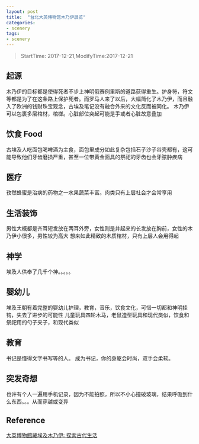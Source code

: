 ```yaml
---
layout: post
title:  "台北大英博物馆木乃伊展览"
categories:
- scenery
tags:
- scenery
---
```


> StartTime: 2017-12-21,ModifyTime:2017-12-21

<!---more--->

## 起源
木乃伊的目标都是使得死者不步上神明俄赛例里斯的道路获得重生。护身符，符文等都是为了在这条路上保护死者。而罗马人来了以后，大幅简化了木乃伊，而且融入了欧洲的钱财珠宝观念，古埃及笔记没有融合外来的文化反而被同化。
木乃伊可以包裹多层棺材，棺榔。心脏部位突起可能是手或者心脏故意叠加

## 饮食 Food
古埃及人吃面包喝啤酒为主食，面包里成分如此复杂包括石子沙子谷壳都有，这可能导致他们牙齿磨损严重，甚至一位带黄金面具的祭祀的牙齿也会牙脓肿疾病

## 医疗
孜然蜂蜜是治病的药物之一水果蔬菜丰富。肉类只有上层社会才会常享用

## 生活装饰
男性大概都是齐耳短发放在两耳外旁，女性则是并起来的长发放在胸前，女性的木乃伊小很多，男性较为高大
想来如此精致的木质棺材，只有上层人会用得起

## 神学
埃及人供奉了几千个神。。。。。

## 婴幼儿
埃及王朝有着完整的婴幼儿护理，教育，音乐，饮食文化，可惜一切都和神明挂钩，失去了进步的可能性
儿童玩具四轮木马，老鼠造型玩具和现代类似，饮食和祭祀用的勺子夹子，和现代类似

## 教育
书记是懂得文字书写等的人。
成为书记，你的身躯会时尚，双手会柔软。

## 突发奇想
也许有个人一遍用手机记录，因为不能拍照，所以不小心撞破玻璃，结果呼吸到什么东西。。。从而穿越或变异

## Reference
[大英博物館藏埃及木乃伊: 探索古代生活](https://www.npm.gov.tw/Article.aspx?sNo=04009596)
